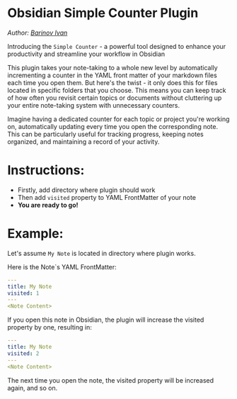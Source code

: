 # Obsidian Simple Counter Plugin
_Author: [Barinov Ivan](https://github.com/BarinovIvan)_

Introducing the `Simple Counter` - a powerful tool designed to enhance your productivity and streamline your workflow in Obsidian

This plugin takes your note-taking to a whole new level by automatically incrementing a counter in the YAML front matter of your markdown files each time you open them. But here's the twist - it only does this for files located in specific folders that you choose. This means you can keep track of how often you revisit certain topics or documents without cluttering up your entire note-taking system with unnecessary counters.

Imagine having a dedicated counter for each topic or project you're working on, automatically updating every time you open the corresponding note. This can be particularly useful for tracking progress, keeping notes organized, and maintaining a record of your activity.

# Instructions: 
- Firstly, add directory where plugin should work
- Then add `visited` property to YAML FrontMatter of your note
- **You are ready to go!**

# Example:
Let's assume `My Note` is located in directory where plugin works.

Here is the Note`s YAML FrontMatter: 
```yaml
---
title: My Note
visited: 1
---
<Note Content>
```

If you open this note in Obsidian, the plugin will increase the visited property by one, resulting in:

```yaml
---
title: My Note
visited: 2
---
<Note Content>
```

The next time you open the note, the visited property will be increased again, and so on.
